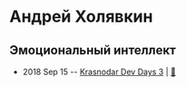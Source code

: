 # Андрей Холявкин

## Эмоциональный интеллект
- 2018 Sep 15 -- [Krasnodar Dev Days 3](https://www.youtube.com/watch?v=Kegnr8y1OH0)  | [:notebook:](https://yadi.sk/i/vaHzgNzaTOe8rg)  
